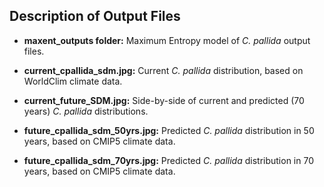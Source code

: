 ## Description of Output Files

-   **maxent_outputs folder:** Maximum Entropy model of *C. pallida* output files.

-   **current_cpallida_sdm.jpg:** Current *C. pallida* distribution, based on WorldClim climate data.

-   **current_future_SDM.jpg:** Side-by-side of current and predicted (70 years) *C. pallida* distributions.

-   **future_cpallida_sdm_50yrs.jpg:** Predicted *C. pallida* distribution in 50 years, based on CMIP5 climate data.

-   **future_cpallida_sdm_70yrs.jpg:** Predicted *C. pallida* distribution in 70 years, based on CMIP5 climate data.
